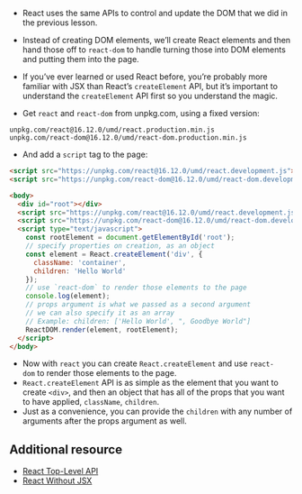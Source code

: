 -   React uses the same APIs to control and update the DOM that we did in the previous lesson.
-   Instead of creating DOM elements, we’ll create React elements and then hand those off to `react-dom` to handle turning those into DOM elements and putting them into the page.
-   If you’ve ever learned or used React before, you’re probably more familiar with JSX than React’s `createElement` API, but it’s important to understand the `createElement` API first so you understand the magic.
    
-   Get `react` and `react-dom` from unpkg.com, using a fixed version:

```
unpkg.com/react@16.12.0/umd/react.production.min.js
unpkg.com/react-dom@16.12.0/umd/react-dom.production.min.js
```

-   And add a `script` tag to the page:

```html
<script src="https://unpkg.com/react@16.12.0/umd/react.development.js"></script>
<script src="https://unpkg.com/react-dom@16.12.0/umd/react-dom.development.js"></script>
```

```html
<body>
  <div id="root"></div>
  <script src="https://unpkg.com/react@16.12.0/umd/react.development.js"></script>
  <script src="https://unpkg.com/react-dom@16.12.0/umd/react-dom.development.js"></script>
  <script type="text/javascript">
    const rootElement = document.getElementById('root');
    // specify properties on creation, as an object
    const element = React.createElement('div', {
      className: 'container',
      children: 'Hello World'
    });
    // use `react-dom` to render those elements to the page
    console.log(element);
    // props argument is what we passed as a second argument
    // we can also specify it as an array
    // Example: children: ['Hello World', ", Goodbye World"]
    ReactDOM.render(element, rootElement);
  </script>
</body>
```

-   Now with `react` you can create `React.createElement` and use `react-dom` to render those elements to the page.
-   `React.createElement` API is as simple as the element that you want to create `<div>`, and then an object that has all of the props that you want to have applied, `className`, `children`.
-   Just as a convenience, you can provide the `children` with any number of arguments after the props argument as well.

## Additional resource

-   [React Top-Level API](https://reactjs.org/docs/react-api.html)
-   [React Without JSX](https://reactjs.org/docs/react-without-jsx.html)
